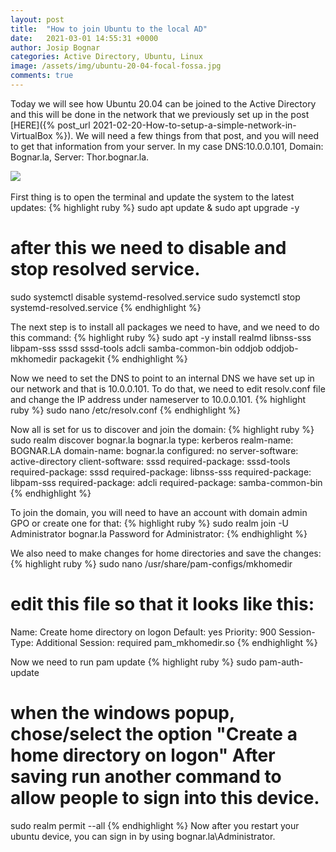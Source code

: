```yaml
---
layout: post
title:  "How to join Ubuntu to the local AD"
date:   2021-03-01 14:55:31 +0000
author: Josip Bognar
categories: Active Directory, Ubuntu, Linux
image: /assets/img/ubuntu-20-04-focal-fossa.jpg
comments: true
---
```

Today we will see how Ubuntu 20.04 can be joined to the Active Directory and this will be done in the network that we previously set up in the post [HERE]({% post_url 2021-02-20-How-to-setup-a-simple-network-in-VirtualBox %}).
We will need a few things from that post, and you will need to get that information from your server. In my case DNS:10.0.0.101, Domain: Bognar.la, Server: Thor.bognar.la.

<img src="{{ page.image }}">
<br><br>
First thing is to open the terminal and update the system to the latest updates:
{% highlight ruby %}
sudo apt update & sudo apt upgrade -y

# after this we need to disable and stop resolved service.
sudo systemctl disable systemd-resolved.service
sudo systemctl stop systemd-resolved.service
{% endhighlight %}

The next step is to install all packages we need to have, and we need to do this command:
{% highlight ruby %}
sudo apt -y install realmd libnss-sss libpam-sss sssd sssd-tools adcli samba-common-bin oddjob oddjob-mkhomedir packagekit
{% endhighlight %}


Now we need to set the DNS to point to an internal DNS we have set up in our network and that is 10.0.0.101. To do that, we need to edit resolv.conf file and change the IP address under nameserver to 10.0.0.101.
{% highlight ruby %}
sudo nano /etc/resolv.conf
{% endhighlight %}

Now all is set for us to discover and join the domain:
{% highlight ruby %}
sudo realm discover bognar.la
bognar.la
  type: kerberos
  realm-name: BOGNAR.LA
  domain-name: bognar.la
  configured: no
  server-software: active-directory
  client-software: sssd
  required-package: sssd-tools
  required-package: sssd
  required-package: libnss-sss
  required-package: libpam-sss
  required-package: adcli
  required-package: samba-common-bin
{% endhighlight %}

To join the domain, you will need to have an account with domain admin GPO or create one for that:
{% highlight ruby %}
sudo realm join -U Administrator bognar.la
Password for Administrator:
{% endhighlight %}

We also need to make changes for home directories and save the changes:
{% highlight ruby %}
sudo nano /usr/share/pam-configs/mkhomedir

# edit this file so that it looks like this:

Name: Create home directory on logon
Default: yes
Priority: 900
Session-Type: Additional
Session:
        required                        pam_mkhomedir.so
{% endhighlight %}

Now we need to run pam update
{% highlight ruby %}
sudo pam-auth-update
# when the windows popup, chose/select the option "Create a home directory on logon" After saving run another command to allow people to sign into this device.
sudo realm permit --all
{% endhighlight %}
Now after you restart your ubuntu device, you can sign in by using bognar.la\Administrator.